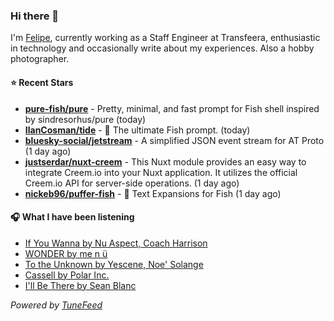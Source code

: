 ### Hi there 👋

I'm [Felipe](https://felipevm.com), currently working as a Staff Engineer at Transfeera, enthusiastic in technology and occasionally write about my experiences. Also a hobby photographer.

#### ⭐ Recent Stars
- **[pure-fish/pure](https://github.com/pure-fish/pure)** - Pretty, minimal, and fast prompt for Fish shell inspired by sindresorhus/pure (today)
- **[IlanCosman/tide](https://github.com/IlanCosman/tide)** - 🌊 The ultimate Fish prompt. (today)
- **[bluesky-social/jetstream](https://github.com/bluesky-social/jetstream)** - A simplified JSON event stream for AT Proto (1 day ago)
- **[justserdar/nuxt-creem](https://github.com/justserdar/nuxt-creem)** - This Nuxt module provides an easy way to integrate Creem.io into your Nuxt application. It utilizes the official Creem.io API for server-side operations. (1 day ago)
- **[nickeb96/puffer-fish](https://github.com/nickeb96/puffer-fish)** - 🐡 Text Expansions for Fish (1 day ago)

#### 🎧 What I have been listening
- [If You Wanna by Nu Aspect, Coach Harrison](https://open.spotify.com/track/3U8zXNz1x6QRo8N6KYv9ZR)
- [WONDER by me n ü](https://open.spotify.com/track/5rEdvcGN1LKDAufgdw2K6s)
- [To the Unknown by Yescene, Noe&#39; Solange](https://open.spotify.com/track/3PQR8ljh5t6zlHQuRCW4x5)
- [Cassell by Polar Inc.](https://open.spotify.com/track/68H9sQfYKVZSkIHWIQ1LMg)
- [I&#39;ll Be There by Sean Blanc](https://open.spotify.com/track/2BWKbYQZOYNn01TS8FSXUU)

_Powered by [TuneFeed](https://tunefeed.app?ref=github.com)_
